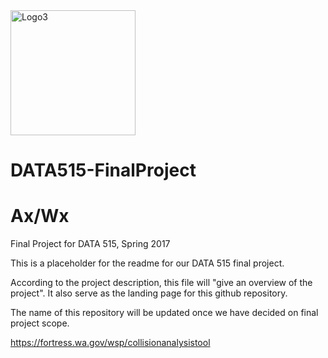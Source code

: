<img src=https://raw.githubusercontent.com/rexthompson/axwx/master/images/axwx-logo.jpg alt="Logo3" width="200" height="200" />

# DATA515-FinalProject
# Ax/Wx
Final Project for DATA 515, Spring 2017

This is a placeholder for the readme for our DATA 515 final project.

According to the project description, this file will "give an overview of the project". It also serve as the landing page for this github repository. 

The name of this repository will be updated once we have decided on final project scope.

https://fortress.wa.gov/wsp/collisionanalysistool
